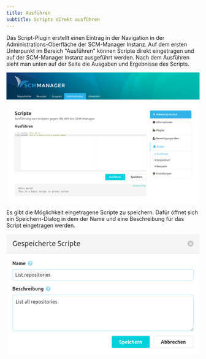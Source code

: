 ```yaml
---
title: Ausführen
subtitle: Scripts direkt ausführen
---
```

Das Script-Plugin erstellt einen Eintrag in der Navigation in der Administrations-Oberfläche der SCM-Manager Instanz. Auf dem ersten Unterpunkt im Bereich "Ausführen" können Scripte direkt eingetragen und auf der SCM-Manager Instanz ausgeführt werden. Nach dem Ausführen sieht man unten auf der Seite die Ausgaben und Ergebnisse des Scripts.

![Script-Execution](assets/script-execution.png)

Es gibt die Möglichkeit eingetragene Scripte zu speichern. Dafür öffnet sich ein Speichern-Dialog in dem der Name und eine Beschreibung für das Script eingetragen werden.

![Script-Save-Dialog](assets/script-save.png)
